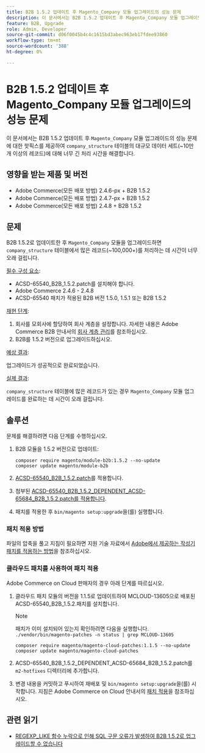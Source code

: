 ```yaml
---
title: B2B 1.5.2 업데이트 후 Magento_Company 모듈 업그레이드의 성능 문제
description: 이 문서에서는 B2B 1.5.2 업데이트 후 Magento_Company 모듈 업그레이드의 성능 문제에 대한 핫픽스를 제공하여 company_structure 테이블의 대규모 데이터 세트에 대해 지나치게 긴 처리 시간을 해결합니다.
feature: B2B, Upgrade
role: Admin, Developer
source-git-commit: d06f0045b4c4c1615bd3abec963eb17fdee93860
workflow-type: tm+mt
source-wordcount: '388'
ht-degree: 0%

---
```


# B2B 1.5.2 업데이트 후 Magento_Company 모듈 업그레이드의 성능 문제

이 문서에서는 B2B 1.5.2 업데이트 후 `Magento_Company` 모듈 업그레이드의 성능 문제에 대한 핫픽스를 제공하여 `company_structure` 테이블의 대규모 데이터 세트(~10만 개 이상의 레코드)에 대해 너무 긴 처리 시간을 해결합니다.

## 영향을 받는 제품 및 버전

* Adobe Commerce(모든 배포 방법) 2.4.6-px + B2B 1.5.2
* Adobe Commerce(모든 배포 방법) 2.4.7-px + B2B 1.5.2
* Adobe Commerce(모든 배포 방법) 2.4.8 + B2B 1.5.2

## 문제

B2B 1.5.2로 업데이트한 후 `Magento_Company` 모듈을 업그레이드하면 `company_structure` 테이블에서 많은 레코드(~100,000+)를 처리하는 데 시간이 너무 오래 걸립니다.

<u>필수 구성 요소</u>:

* ACSD-65540_B2B_1.5.2.patch를 설치해야 합니다.
* Adobe Commerce 2.4.6 - 2.4.8
* ACSD-65540 패치가 적용된 B2B 버전 1.5.0, 1.5.1 또는 B2B 1.5.2

<u>재현 단계</u>:

1. 회사를 모회사에 할당하여 회사 계층을 설정합니다. 자세한 내용은 Adobe Commerce B2B 안내서의 [회사 계층 관리](https://experienceleague.adobe.com/en/docs/commerce-admin/b2b/company-management/manage-company-hierarchy)를 참조하십시오.
1. B2B를 1.5.2 버전으로 업그레이드하십시오.

<u>예상 결과</u>:

업그레이드가 성공적으로 완료되었습니다.

<u>실제 결과</u>:

`company_structure` 테이블에 많은 레코드가 있는 경우 `Magento_Company` 모듈 업그레이드를 완료하는 데 시간이 오래 걸립니다.

## 솔루션

문제를 해결하려면 다음 단계를 수행하십시오.

1. B2B 모듈을 1.5.2 버전으로 업데이트:

   ```
   composer require magento/module-b2b:1.5.2 --no-update
   composer update magento/module-b2b
   ```

1. [ACSD-65540_B2B_1.5.2.patch](/help/troubleshooting/installation-and-upgrade/assets/ACSD-65540_B2B_1.5.2.zip)를 적용합니다.

1. 첨부된 [ACSD-65540_B2B_1.5.2_DEPENDENT_ACSD-65684_B2B_1.5.2.patch를 적용합니다](/help/troubleshooting/installation-and-upgrade/assets/ACSD-65540_B2B_1.5.2_DEPENDENT_ACSD-65684_B2B_1.5.2.patch.zip).
1. 패치를 적용한 후 `bin/magento setup:upgrade`을(를) 실행합니다.

### 패치 적용 방법

파일의 압축을 풀고 지침이 필요하면 지원 기술 자료에서 [Adobe에서 제공하는 작성기 패치를 적용하는 방법](https://experienceleague.adobe.com/en/docs/commerce-knowledge-base/kb/how-to/how-to-apply-a-composer-patch-provided-by-magento)을 참조하십시오.

### 클라우드 패치를 사용하여 패치 적용

Adobe Commerce on Cloud 판매자의 경우 아래 단계를 따르십시오.

1. 클라우드 패치 모듈의 버전을 1.1.5로 업데이트하여 MCLOUD-13605으로 배포된 ACSD-65540_B2B_1.5.2.패치를 설치합니다.

   >[!NOTE]
   >
   >패치가 이미 설치되어 있는지 확인하려면 다음을 실행합니다.
   > `./vendor/bin/magento-patches -n status | grep MCLOUD-13605`

   ```
   composer require magento/magento-cloud-patches:1.1.5 --no-update
   composer update magento/magento-cloud-patches
   ```

1. ACSD-65540_B2B_1.5.2_DEPENDENT_ACSD-65684_B2B_1.5.2.patch를 `m2-hotfixes` 디렉터리에 추가합니다.
1. 변경 내용을 커밋하고 푸시하여 재배포 및 `bin/magento setup:upgrade`을(를) 시작합니다. 지침은 Adobe Commerce on Cloud 안내서의 [패치 적용](https://experienceleague.adobe.com/en/docs/commerce-on-cloud/user-guide/develop/upgrade/apply-patches)을 참조하십시오.

## 관련 읽기

* [REGEXP_LIKE 함수 누락으로 인해 SQL 구문 오류가 발생하여 B2B 1.5.2로 업그레이드할 수 없습니다](https://experienceleague.adobe.com/en/docs/commerce-knowledge-base/kb/troubleshooting/installation-and-upgrade/sql-syntax-error-due-to-missing-regexp-like-function)
